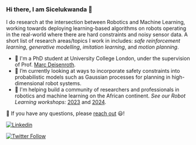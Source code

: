### Hi there, I am Sicelukwanda 👋

I do research at the intersection between Robotics and Machine Learning, working towards deploying learning-based algorithms on robots operating in the real-world where there are hard constraints and noisy sensor data. A short list of research areas/topics I work in includes: _safe reinforcement learning_, _generative modelling_, _imitation learning_, and _motion planning_.

- 🔭 I'm a PhD student at University College London, under the supervision of Prof. [Marc Deisenroth](https://www.deisenroth.cc).
- 📑 I’m currently looking at ways to incorporate safety constraints into probabilistic models such as Gaussian processes for planning in high-dimensional robot systems.
- 🌱 I'm helping build a community of researchers and professionals in robotics and machine learning on the African continent. _See our Robot Learning workshops:_ [2023](https://sites.google.com/view/robotlearning4africa/home) and [2024](https://sites.google.com/view/robotlearningforafrica2024).

💬 If you have any questions, please [reach out](mailto:sicelukwanda.zwane.20@ucl.ac.uk) 😃!





[![Linkedin](https://img.shields.io/badge/LinkedIn-0077B5?style=for-the-badge&logo=linkedin&logoColor=white)](https://www.linkedin.com/in/sicelukwanda/)

[![Twitter Follow](https://img.shields.io/twitter/follow/iamsicelukwanda?label=Follow&style=social)](https://twitter.com/iamsicelukwanda)

